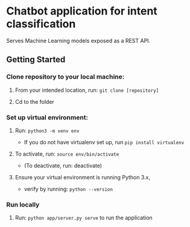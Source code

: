# Chatbot application for intent classification

Serves Machine Learning models exposed as a REST API.

## Getting Started

### Clone repository to your local machine:

1. From your intended location, run: ```git clone [repository]```

2. Cd to the folder

###  Set up virtual environment:

1. Run: ```python3 -m venv env```
    - If you do not have virtualenv set up, run  ```pip install virtualenv ```

2. To activate, run: ```source env/bin/activate```
    - (To deactivate, run: deactivate)

3. Ensure your virtual environment is running Python 3.x,
    - verify by running: ```python --version```

### Run locally

1. Run: ```python app/server.py serve``` to run the application
